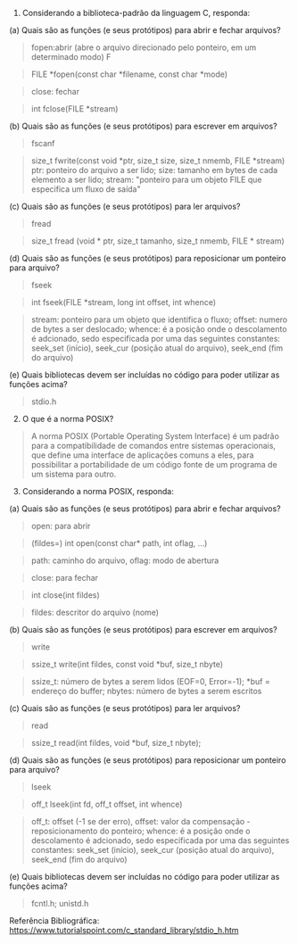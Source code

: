 1. Considerando a biblioteca-padrão da linguagem C, responda:

(a) Quais são as funções (e seus protótipos) para abrir e fechar arquivos?
> fopen:abrir (abre o arquivo direcionado pelo ponteiro, em um determinado modo)  F

> FILE *fopen(const char *filename, const char *mode)
 
 > close: fechar
 
 > int fclose(FILE *stream)

(b) Quais são as funções (e seus protótipos) para escrever em arquivos?
> fscanf

> size_t fwrite(const void *ptr, size_t size, size_t nmemb, FILE *stream)
> ptr: ponteiro do arquivo a ser lido; size: tamanho em bytes de cada elemento a ser lido; stream: "ponteiro para um objeto FILE que especifica um fluxo de saída"

(c) Quais são as funções (e seus protótipos) para ler arquivos?
>fread

> size_t fread (void * ptr, size_t tamanho, size_t nmemb, FILE * stream)

(d) Quais são as funções (e seus protótipos) para reposicionar um ponteiro para arquivo?
> fseek 

> int fseek(FILE *stream, long int offset, int whence)

> stream: ponteiro para um objeto que identifica o fluxo; offset: numero de bytes a ser deslocado; whence: é a posição onde o descolamento é adcionado, sedo especificada por uma das seguintes constantes: seek_set (início), seek_cur (posição atual do arquivo), seek_end (fim do arquivo)

(e) Quais bibliotecas devem ser incluídas no código para poder utilizar as funções acima?
> stdio.h

2. O que é a norma POSIX?
> A norma POSIX (Portable Operating System Interface) é um padrão para a compatibilidade de comandos entre sistemas operacionais, que define uma interface de aplicações comuns a eles, para possibilitar a portabilidade de um código fonte de um programa de um sistema para outro.

3. Considerando a norma POSIX, responda:

(a) Quais são as funções (e seus protótipos) para abrir e fechar arquivos?
> open: para abrir

> (fildes=) int open(const char* path, int oflag, …)

> path: caminho do arquivo, oflag: modo de abertura

> close: para fechar

> int close(int fildes)

> fildes: descritor do arquivo (nome)


(b) Quais são as funções (e seus protótipos) para escrever em arquivos?
> write

> ssize_t write(int fildes, const void *buf, size_t nbyte)

> ssize_t: número de bytes a serem lidos (EOF=0, Error=-1); *buf = endereço do buffer; nbytes: número de bytes a serem escritos

(c) Quais são as funções (e seus protótipos) para ler arquivos?
> read

> ssize_t read(int fildes, void *buf, size_t nbyte);

(d) Quais são as funções (e seus protótipos) para reposicionar um ponteiro para arquivo?
> lseek

> off_t lseek(int fd, off_t offset, int whence)

> off_t: offset (-1 se der erro), offset: valor da compensação - reposicionamento do ponteiro; whence: é a posição onde o descolamento é adcionado, sedo especificada por uma das seguintes constantes: seek_set (início), seek_cur (posição atual do arquivo), seek_end (fim do arquivo)

(e) Quais bibliotecas devem ser incluídas no código para poder utilizar as funções acima?
> fcntl.h;	unistd.h	


Referência Bibliográfica: https://www.tutorialspoint.com/c_standard_library/stdio_h.htm
